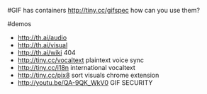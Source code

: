 #GIF
has containers http://tiny.cc/gifspec
how can you use them?

#demos
* http://th.ai/audio
* http://th.ai/visual
* http://th.ai/wiki 404
* http://tiny.cc/vocaltext plaintext voice sync
* http://tiny.cc/i18n international vocaltext
* http://tiny.cc/pix8 sort visuals chrome extension
* http://youtu.be/QA-9QK_WkV0 GIF SECURITY
